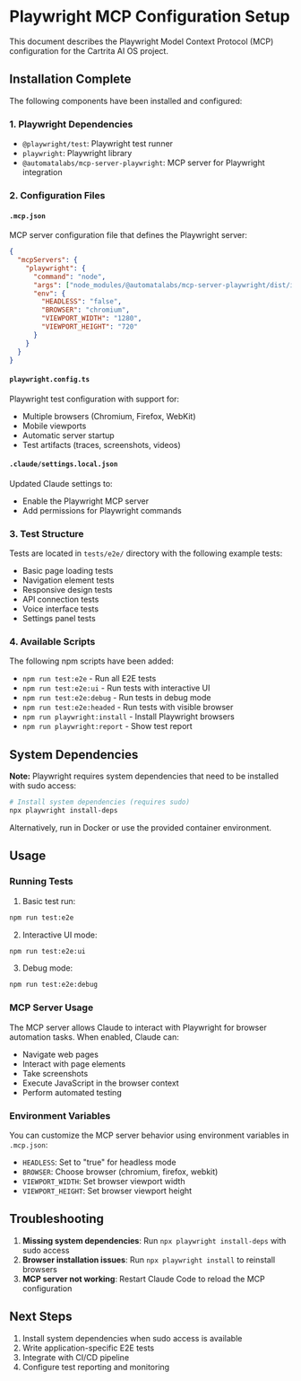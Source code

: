 # Playwright MCP Configuration Setup

This document describes the Playwright Model Context Protocol (MCP) configuration for the Cartrita AI OS project.

## Installation Complete

The following components have been installed and configured:

### 1. Playwright Dependencies
- `@playwright/test`: Playwright test runner
- `playwright`: Playwright library
- `@automatalabs/mcp-server-playwright`: MCP server for Playwright integration

### 2. Configuration Files

#### `.mcp.json`
MCP server configuration file that defines the Playwright server:
```json
{
  "mcpServers": {
    "playwright": {
      "command": "node",
      "args": ["node_modules/@automatalabs/mcp-server-playwright/dist/index.js"],
      "env": {
        "HEADLESS": "false",
        "BROWSER": "chromium",
        "VIEWPORT_WIDTH": "1280",
        "VIEWPORT_HEIGHT": "720"
      }
    }
  }
}
```

#### `playwright.config.ts`
Playwright test configuration with support for:
- Multiple browsers (Chromium, Firefox, WebKit)
- Mobile viewports
- Automatic server startup
- Test artifacts (traces, screenshots, videos)

#### `.claude/settings.local.json`
Updated Claude settings to:
- Enable the Playwright MCP server
- Add permissions for Playwright commands

### 3. Test Structure

Tests are located in `tests/e2e/` directory with the following example tests:
- Basic page loading tests
- Navigation element tests
- Responsive design tests
- API connection tests
- Voice interface tests
- Settings panel tests

### 4. Available Scripts

The following npm scripts have been added:
- `npm run test:e2e` - Run all E2E tests
- `npm run test:e2e:ui` - Run tests with interactive UI
- `npm run test:e2e:debug` - Run tests in debug mode
- `npm run test:e2e:headed` - Run tests with visible browser
- `npm run playwright:install` - Install Playwright browsers
- `npm run playwright:report` - Show test report

## System Dependencies

**Note:** Playwright requires system dependencies that need to be installed with sudo access:

```bash
# Install system dependencies (requires sudo)
npx playwright install-deps
```

Alternatively, run in Docker or use the provided container environment.

## Usage

### Running Tests

1. Basic test run:
```bash
npm run test:e2e
```

2. Interactive UI mode:
```bash
npm run test:e2e:ui
```

3. Debug mode:
```bash
npm run test:e2e:debug
```

### MCP Server Usage

The MCP server allows Claude to interact with Playwright for browser automation tasks. When enabled, Claude can:
- Navigate web pages
- Interact with page elements
- Take screenshots
- Execute JavaScript in the browser context
- Perform automated testing

### Environment Variables

You can customize the MCP server behavior using environment variables in `.mcp.json`:
- `HEADLESS`: Set to "true" for headless mode
- `BROWSER`: Choose browser (chromium, firefox, webkit)
- `VIEWPORT_WIDTH`: Set browser viewport width
- `VIEWPORT_HEIGHT`: Set browser viewport height

## Troubleshooting

1. **Missing system dependencies**: Run `npx playwright install-deps` with sudo access
2. **Browser installation issues**: Run `npx playwright install` to reinstall browsers
3. **MCP server not working**: Restart Claude Code to reload the MCP configuration

## Next Steps

1. Install system dependencies when sudo access is available
2. Write application-specific E2E tests
3. Integrate with CI/CD pipeline
4. Configure test reporting and monitoring
